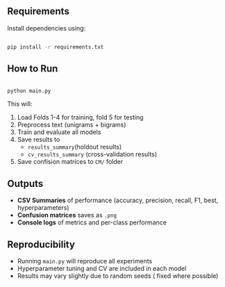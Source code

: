## Requirements

Install dependencies using:

``` bash

pip install -r requirements.txt
```


## How to Run

``` bash

python main.py
```

This will:
1. Load Folds 1-4 for training, fold 5 for testing
2. Preprocess text (unigrams + bigrams)
3. Train and evaluate all models
4. Save results to
	- `results_summary`(holdout results) 
	- `cv_results_summary` (cross-validation results)
5. Save confision matrices to `CM/` folder

## Outputs

- **CSV Summaries** of performance (accuracy, precision, recall, F1, best, hyperparameters)
- **Confusion matrices** saves as `.png`
- **Console logs** of metrics and per-class performance

## Reproducibility
- Running `main.py` will reproduce all experiments
- Hyperparameter tuning and CV are included in each model
- Results may vary slightly due to random seeds ( fixed where possible)
